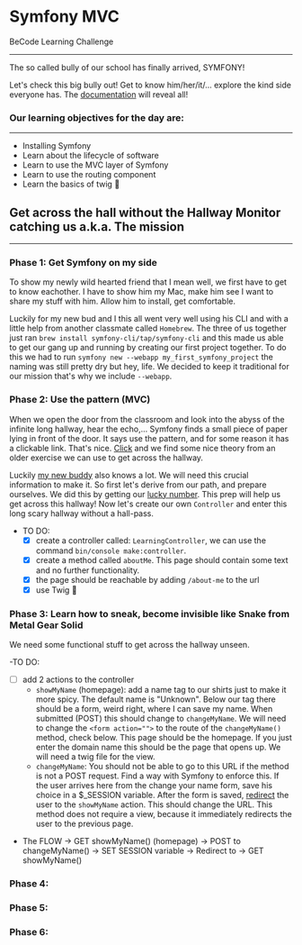 # Symfony MVC
BeCode Learning Challenge

***

The so called bully of our school has finally arrived, SYMFONY!

Let's check this big bully out! Get to know him/her/it/... explore the kind side everyone has.
The [documentation](https://symfony.com/doc/current/index.html) will reveal all!

### Our learning objectives for the day are:
***
- Installing Symfony
- Learn about the lifecycle of software
- Learn to use the MVC layer of Symfony
- Learn to use the routing component
- Learn the basics of twig 🌿

## Get across the hall without the Hallway Monitor catching us a.k.a. The mission
***

### Phase 1: Get Symfony on my side
To show my newly wild hearted friend that I mean well, we first have to get to know eachother.
I have to show him my Mac, make him see I want to share my stuff with him. Allow him to install, get comfortable.

Luckily for my new bud and I this all went very well using his CLI and with a little help from another classmate called `Homebrew`.
The three of us together just ran `brew install symfony-cli/tap/symfony-cli` and this made us able to get our gang up and running by
creating our first project together. To do this we had to run `symfony new --webapp my_first_symfony_project` the naming was still pretty dry
but hey, life. We decided to keep it traditional for our mission that's why we include `--webapp`.

### Phase 2: Use the pattern (MVC)
When we open the door from the classroom and look into the abyss of the infinite long hallway, hear the echo,...
Symfony finds a small piece of paper lying in front of the door. It says use the pattern, and for some reason it has a clickable link.
That's nice. [Click](https://github.com/becodeorg/ANT-Lamarr-6.35/tree/main/2.The-Hill/php/7.oop-pricecalculator) and we find some
nice theory from an older exercise we can use to get across the hallway.

Luckily [my new buddy](https://symfony.com/doc/current/controller.html) also knows a lot. We will need this crucial information to make it.
So first let's derive from our path, and prepare ourselves. We did this by getting our [lucky number](https://symfony.com/doc/current/page_creation.html).
This prep will help us get across this hallway! Now let's create our own `Controller` and enter this long scary hallway without a hall-pass.

- TO DO:
    - [x] create a controller called: `LearningController`, we can use the command `bin/console make:controller`.
    - [x] create a method called `aboutMe`. This page should contain some text and no further functionality.
    - [x] the page should be reachable by adding `/about-me` to the url
    - [x] use Twig 🌿

### Phase 3: Learn how to sneak, become invisible like Snake from Metal Gear Solid
We need some functional stuff to get across the hallway unseen.

-TO DO:
  - [ ] add 2 actions to the controller
    - `showMyName` (homepage): add a name tag to our shirts just to make it more spicy. The default name is "Unknown". 
       Below our tag there should be a form, weird right, where I can save my name. When submitted (POST) this should change to `changeMyName`. We will need to change the `<form action="">` to the route of the `changeMyName()` method, check below.
       This page should be the homepage. If you just enter the domain name this should be the page that opens up. We will need a twig file for the view.
    - `changeMyName`: You should not be able to go to this URL if the method is not a POST request. Find a way with Symfony to enforce this.
       If the user arrives here from the change your name form, save his choice in a $_SESSION variable. After the form is saved,
      [redirect](https://symfony.com/doc/current/controller.html#redirecting) the user to the `showMyName` action. This should change the URL.
      This method does not require a view, because it immediately redirects the user to the previous page.
  - The FLOW -> GET showMyName() (homepage) -> POST to changeMyName() -> SET SESSION variable -> Redirect to -> GET showMyName()

### Phase 4:

### Phase 5:

### Phase 6:
